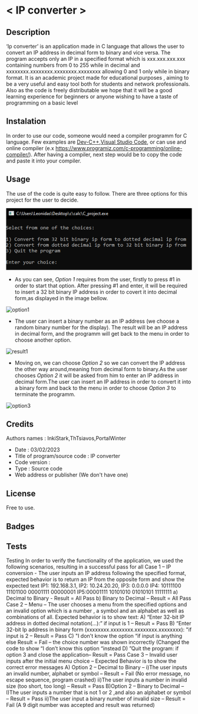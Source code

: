 # < IP converter >

## Description 

‘Ip converter’ is an application made in C language that allows the user to convert an IP address in decimal form to binary and vice versa. The program accepts only an IP in a specified format which is xxx.xxx.xxx.xxx containing numbers from 0 to 255 while in decimal and xxxxxxxx.xxxxxxxx.xxxxxxxx.xxxxxxxx allowing 0 and 1 only while in binary format.
It is an academic project made for educational purposes , aiming to be a very useful and easy tool both for students and network professionals. Also as the code is freely distributable we hope that it will be a good learning experience for beginners or anyone wishing to have a taste of programming on a basic level

## Instalation

In order to use our code, someone would need a compiler programm for C language. Few examples are [Dev-C++](https://sourceforge.net/projects/orwelldevcpp/),[Visual Studio Code](https://code.visualstudio.com/download), or can use and online compiler (e.x https://www.programiz.com/c-programming/online-compiler/). 
After having a compiler, next step would be to copy the code and paste it into your compiler.

## Usage

The use of the code is quite easy to follow. There are three options for this project for the user to decide.

![](images/Execute.png) 

+ As you can see, _Option 1_ requires from the user,
firstly to press #1 in order to start that option. After pressing #1 and enter, it will be required to insert a 32 bit binary IP address in order to covert it into decimal form,as displayed in the image bellow.

![option1](https://user-images.githubusercontent.com/116667541/215594162-f8741161-184c-415e-94a0-88c74cdfb522.png)

+ The user can insert a binary number as an IP address (we choose a random binary number for the display). The result will be an IP address in decimal form, and the programm will get back to the menu in order to choose another option.

![result1](https://user-images.githubusercontent.com/116667541/215596599-1fa57167-22a1-48c5-8f73-3901d77a9c74.png)

+ Moving on, we can choose _Option 2_ so we can convert the IP address the other way around,meaning from decimal form to binary.As the user chooses _Option 2_ it will be asked from him to enter an IP address in decimal form.The user can insert an IP address in order to convert it into a binary form and back to the menu in order to choose _Option 3_ to terminate the programm.

![option3](https://user-images.githubusercontent.com/116667541/215598328-7b736d76-43b7-4d35-ad31-048a5a93d1e9.png)





## Credits

Authors names : InkiStark,ThTsiavos,PortalWinter 
- Date : 03/02/2023
- Title of program/source code : IP converter
- Code version :
- Type : Source code
- Web address or publisher (We don't have one)

## License 

Free to use.

## Badges

## Tests

Testing
In order to verify the functionality of the application, we used the following scenarios, resulting in a successful pass for all
Case 1 – IP conversion - The user inputs an IP address following the specified format,
expected behavior is to return an IP from the opposite form and show the expected text
IP1: 192.168.3.1, IP2: 10.24.20.20, IP3: 0.0.0.0
IP4: 10111100 11101100 00001111 00000001
IP5:00001111 10101010 01010101 11111111
a)    Decimal to Binary -   Result = All Pass
b)    Binary to Decimal –    Result = All Pass
Case 2 – Menu – The user chooses a menu from the specified options and an invalid option which is a number , a symbol and an alphabet as well as combinations of all.
Expected behavior is to show text:
A) “Enter 32-bit IP address in dotted decimal notation(...):” if input is 1 – Result = Pass
B) “Enter 32-bit Ip address in binary form (xxxxxxxx.xxxxxxxx.xxxxxxxx.xxxxxxxx): "if input is 2 – Result = Pass
C) "I don't know the option “if input is anything else Result = Fail – the choice number was shown incorrectly (Changed the code to show “I don’t know this option “instead
D) ”Quit the program: if option 3 and close the application– Result = Pass
Case 3 – Invalid user inputs after the initial menu choice – Expected Behavior is to show the correct error messages
A)    Option 2 – Decimal to Binary – 
i)The user inputs an invalid number, alphabet or symbol – Result = Fail (No error message, no escape sequence, program crashed)
ii)The user inputs a number in invalid size (too short, too long) – Result = Pass
      B)Option 2 – Binary to Decimal –
I)The user inputs a number that is not 1 or 2 ,and also an alphabet or symbol – Result = Pass
ii)The user input a binary number of invalid size – Result = Fail (A 9 digit number was accepted and result was returned)
